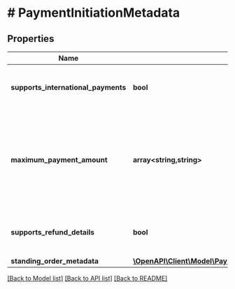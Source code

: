 # # PaymentInitiationMetadata

## Properties

Name | Type | Description | Notes
------------ | ------------- | ------------- | -------------
**supports_international_payments** | **bool** | Indicates whether the institution supports payments from a different country. |
**maximum_payment_amount** | **array<string,string>** | A mapping of currency to maximum payment amount (denominated in the smallest unit of currency) supported by the institution.  Example: &#x60;{\&quot;GBP\&quot;: \&quot;10000\&quot;}&#x60; |
**supports_refund_details** | **bool** | Indicates whether the institution supports returning refund details when initiating a payment. |
**standing_order_metadata** | [**\OpenAPI\Client\Model\PaymentInitiationStandingOrderMetadata**](PaymentInitiationStandingOrderMetadata.md) |  |

[[Back to Model list]](../../README.md#models) [[Back to API list]](../../README.md#endpoints) [[Back to README]](../../README.md)
